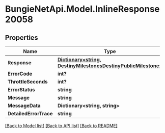 # BungieNetApi.Model.InlineResponse20058
## Properties

Name | Type | Description | Notes
------------ | ------------- | ------------- | -------------
**Response** | [**Dictionary<string, DestinyMilestonesDestinyPublicMilestone>**](DestinyMilestonesDestinyPublicMilestone.md) |  | [optional] 
**ErrorCode** | **int?** |  | [optional] 
**ThrottleSeconds** | **int?** |  | [optional] 
**ErrorStatus** | **string** |  | [optional] 
**Message** | **string** |  | [optional] 
**MessageData** | **Dictionary<string, string>** |  | [optional] 
**DetailedErrorTrace** | **string** |  | [optional] 

[[Back to Model list]](../README.md#documentation-for-models) [[Back to API list]](../README.md#documentation-for-api-endpoints) [[Back to README]](../README.md)

